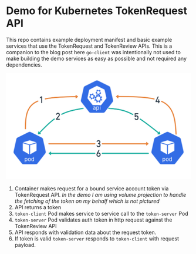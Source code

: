 # Demo for Kubernetes TokenRequest API

This repo contains example deployment manifest and basic example services that use the TokenRequest and TokenReview APIs. This is a companion to the blog post here  `go-client` was intentionally not used to make building the demo services as easy as possible and not required any dependencies. 

![Communication flow](tokenrequest@2x.png)

1. Container makes request for a bound service account token via TokenRequest API. *In the demo I am using volume projection to handle the fetching of the token on my behalf which is not pictured*
2. API returns a token
3. `token-client` Pod makes service to service call to the `token-server` Pod
4. `token-server` Pod validates auth token in http request against the TokenReview API
5. API responds with validation data about the request token.
6. If token is valid `token-server` responds to `token-client` with request payload.




